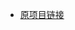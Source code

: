 - [原项目链接](https://github.com/GWYOG/GWYOG-Hoshino-plugins#3-b%E7%AB%99%E6%90%9C%E7%B4%A2%E7%88%AC%E8%99%ABbilisearchspider)
